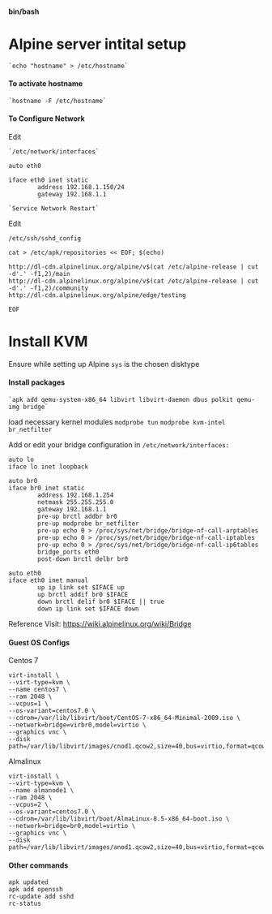 #### bin/bash
# Alpine server intital setup

    `echo "hostname" > /etc/hostname`

#### To activate hostname

    `hostname -F /etc/hostname`

#### To Configure Network

Edit 

    `/etc/network/interfaces`

```
auto eth0

iface eth0 inet static
        address 192.168.1.150/24
        gateway 192.168.1.1
```
 
    `Service Network Restart`

Edit

`/etc/ssh/sshd_config`

```
cat > /etc/apk/repositories << EOF; $(echo)

http://dl-cdn.alpinelinux.org/alpine/v$(cat /etc/alpine-release | cut -d'.' -f1,2)/main
http://dl-cdn.alpinelinux.org/alpine/v$(cat /etc/alpine-release | cut -d'.' -f1,2)/community
http://dl-cdn.alpinelinux.org/alpine/edge/testing

EOF
```
# Install KVM

Ensure while setting up Alpine `sys` is the chosen disktype

#### Install packages
    `apk add qemu-system-x86_64 libvirt libvirt-daemon dbus polkit qemu-img bridge`
load necessary kernel modules
    `modprobe tun`
    `modprobe kvm-intel br_netfilter`
    
Add or edit your bridge configuration in `/etc/network/interfaces:`
```
auto lo
iface lo inet loopback

auto br0
iface br0 inet static
        address 192.168.1.254
        netmask 255.255.255.0
        gateway 192.168.1.1
        pre-up brctl addbr br0
        pre-up modprobe br_netfilter
        pre-up echo 0 > /proc/sys/net/bridge/bridge-nf-call-arptables
        pre-up echo 0 > /proc/sys/net/bridge/bridge-nf-call-iptables
        pre-up echo 0 > /proc/sys/net/bridge/bridge-nf-call-ip6tables
        bridge_ports eth0
        post-down brctl delbr br0

auto eth0
iface eth0 inet manual
        up ip link set $IFACE up
        up brctl addif br0 $IFACE
        down brctl delif br0 $IFACE || true
        down ip link set $IFACE down
```
Reference Visit: https://wiki.alpinelinux.org/wiki/Bridge
####  Guest OS Configs
Centos 7
```
virt-install \
--virt-type=kvm \
--name centos7 \
--ram 2048 \
--vcpus=1 \
--os-variant=centos7.0 \
--cdrom=/var/lib/libvirt/boot/CentOS-7-x86_64-Minimal-2009.iso \
--network=bridge=virbr0,model=virtio \
--graphics vnc \
--disk path=/var/lib/libvirt/images/cnod1.qcow2,size=40,bus=virtio,format=qcow2
```
Almalinux
```
virt-install \
--virt-type=kvm \
--name almanode1 \
--ram 2048 \
--vcpus=2 \
--os-variant=centos7.0 \
--cdrom=/var/lib/libvirt/boot/AlmaLinux-8.5-x86_64-boot.iso \
--network=bridge=br0,model=virtio \
--graphics vnc \
--disk path=/var/lib/libvirt/images/anod1.qcow2,size=40,bus=virtio,format=qcow2

```
#### Other commands

`apk updated`<br>
`apk add openssh`<br>
`rc-update add sshd`<br>
`rc-status`<br>

